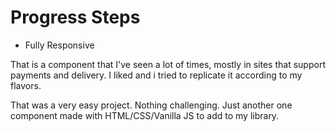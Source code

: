 # Progress Steps

- Fully Responsive

That is a component that I've seen a lot of times, mostly in sites that support payments and delivery. I liked and i tried to replicate it according to my flavors.

That was a very easy project. Nothing challenging. Just another one component made with HTML/CSS/Vanilla JS to add to my library.
